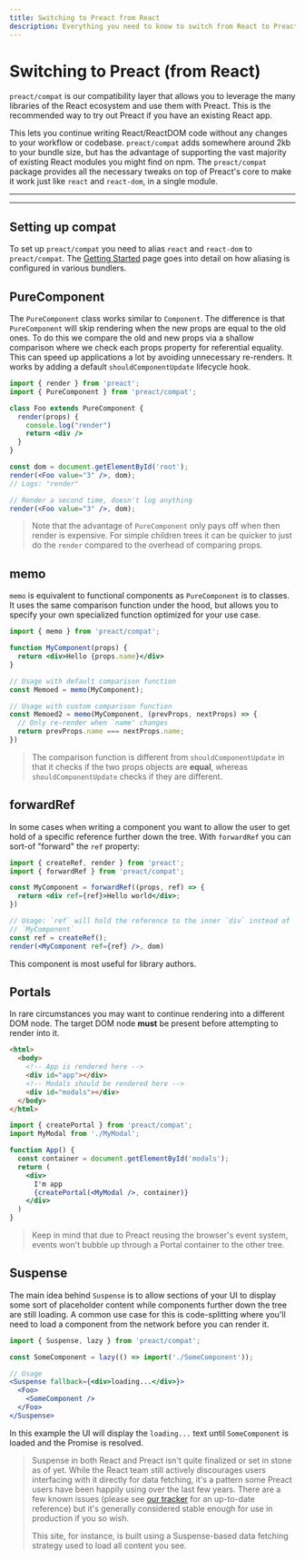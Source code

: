 ```yaml
---
title: Switching to Preact from React
description: Everything you need to know to switch from React to Preact
---
```


# Switching to Preact (from React)

`preact/compat` is our compatibility layer that allows you to leverage the many libraries of the React ecosystem and use them with Preact. This is the recommended way to try out Preact if you have an existing React app.

This lets you continue writing React/ReactDOM code without any changes to your workflow or codebase. `preact/compat` adds somewhere around 2kb to your bundle size, but has the advantage of supporting the vast majority of existing React modules you might find on npm. The `preact/compat` package provides all the necessary tweaks on top of Preact's core to make it work just like `react` and `react-dom`, in a single module.

---

<toc></toc>

---

## Setting up compat

To set up `preact/compat` you need to alias `react` and `react-dom` to `preact/compat`. The [Getting Started](/guide/v10/getting-started#aliasing-react-to-preact) page goes into detail on how aliasing is configured in various bundlers.

## PureComponent

The `PureComponent` class works similar to `Component`. The difference is that `PureComponent` will skip rendering when the new props are equal to the old ones. To do this we compare the old and new props via a shallow comparison where we check each props property for referential equality. This can speed up applications a lot by avoiding unnecessary re-renders. It works by adding a default `shouldComponentUpdate` lifecycle hook.

```jsx
import { render } from 'preact';
import { PureComponent } from 'preact/compat';

class Foo extends PureComponent {
  render(props) {
    console.log("render")
    return <div />
  }
}

const dom = document.getElementById('root');
render(<Foo value="3" />, dom);
// Logs: "render"

// Render a second time, doesn't log anything
render(<Foo value="3" />, dom);
```

> Note that the advantage of `PureComponent` only pays off when then render is expensive. For simple children trees it can be quicker to just do the `render` compared to the overhead of comparing props.

## memo

`memo` is equivalent to functional components as `PureComponent` is to classes. It uses the same comparison function under the hood, but allows you to specify your own specialized function optimized for your use case.

```jsx
import { memo } from 'preact/compat';

function MyComponent(props) {
  return <div>Hello {props.name}</div>
}

// Usage with default comparison function
const Memoed = memo(MyComponent);

// Usage with custom comparison function
const Memoed2 = memo(MyComponent, (prevProps, nextProps) => {
  // Only re-render when `name' changes
  return prevProps.name === nextProps.name;
})
```

> The comparison function is different from `shouldComponentUpdate` in that it checks if the two props objects are **equal**, whereas `shouldComponentUpdate` checks if they are different.

## forwardRef

In some cases when writing a component you want to allow the user to get hold of a specific reference further down the tree. With `forwardRef` you can sort-of "forward" the `ref` property:

```jsx
import { createRef, render } from 'preact';
import { forwardRef } from 'preact/compat';

const MyComponent = forwardRef((props, ref) => {
  return <div ref={ref}>Hello world</div>;
})

// Usage: `ref` will hold the reference to the inner `div` instead of
// `MyComponent`
const ref = createRef();
render(<MyComponent ref={ref} />, dom)
```

This component is most useful for library authors.

## Portals

In rare circumstances you may want to continue rendering into a different DOM node. The target DOM node **must** be present before attempting to render into it.

```html
<html>
  <body>
    <!-- App is rendered here -->
    <div id="app"></div>
    <!-- Modals should be rendered here -->
    <div id="modals"></div>
  </body>
</html>
```

```jsx
import { createPortal } from 'preact/compat';
import MyModal from './MyModal';

function App() {
  const container = document.getElementById('modals');
  return (
    <div>
      I'm app
      {createPortal(<MyModal />, container)}
    </div>
  )
}
```

> Keep in mind that due to Preact reusing the browser's event system, events won't bubble up through a Portal container to the other tree.

## Suspense

The main idea behind `Suspense` is to allow sections of your UI to display some sort of placeholder content while components further down the tree are still loading. A common use case for this is code-splitting where you'll need to load a component from the network before you can render it.

```jsx
import { Suspense, lazy } from 'preact/compat';

const SomeComponent = lazy(() => import('./SomeComponent'));

// Usage
<Suspense fallback={<div>loading...</div>}>
  <Foo>
    <SomeComponent />
  </Foo>
</Suspense>
```

In this example the UI will display the `loading...` text until `SomeComponent` is loaded and the Promise is resolved.

> Suspense in both React and Preact isn't quite finalized or set in stone as of yet. While the React team still actively discourages users interfacing with it directly for data fetching, it's a pattern some Preact users have been happily using over the last few years. There are a few known issues (please see [our tracker](https://github.com/preactjs/preact/issues?q=is%3Aissue+is%3Aopen+suspense) for an up-to-date reference) but it's generally considered stable enough for use in production if you so wish.
>
> This site, for instance, is built using a Suspense-based data fetching strategy used to load all content you see.
